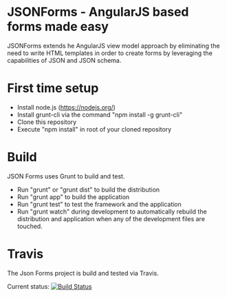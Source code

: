# JSONForms - AngularJS based forms made easy

JSONForms extends he AngularJS view model approach by eliminating the need to write HTML templates in order to
create forms by leveraging the capabilities of JSON and JSON schema.

# First time setup
* Install node.js (https://nodejs.org/)
* Install grunt-cli via the command "npm install -g grunt-cli"
* Clone this repository
* Execute "npm install" in root of your cloned repository

# Build
JSON Forms uses Grunt to build and test.

* Run "grunt" or "grunt dist" to build the distribution
* Run "grunt app" to build the application
* Run "grunt test" to test the framework and the application
* Run "grunt watch" during development to automatically rebuild the distribution and application when any of the development files are touched.

# Travis
The Json Forms project is build and tested via Travis.

Current status: [![Build Status](https://travis-ci.org/eclipsesource/jsonforms.svg?branch=master)](https://travis-ci.org/eclipsesource/jsonforms)
